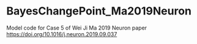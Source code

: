 # BayesChangePoint_Ma2019Neuron
Model code for Case 5 of Wei Ji Ma 2019 Neuron paper
https://doi.org/10.1016/j.neuron.2019.09.037
